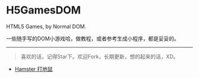 # H5GamesDOM

HTML5 Games, by Normal DOM.

一些随手写的DOM小游戏哈，做教程，或者参考生成小程序，都是妥妥的。

---

> 喜欢的话，记得Star下。欢迎Fork，长期更新，想的起来的话，XD。

* [Hamster 打地鼠](http://www.zweizhao.com/H5GamesDOM/hamster.html)